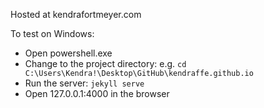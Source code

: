 Hosted at kendrafortmeyer.com

To test on Windows:

  - Open powershell.exe
  - Change to the project directory: e.g. `cd C:\Users\Kendra!\Desktop\GitHub\kendraffe.github.io`
  - Run the server: `jekyll serve`
  - Open 127.0.0.1:4000 in the browser
